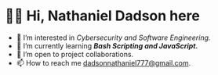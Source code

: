 # 👋🏽 Hi, Nathaniel Dadson here
- 👀 I’m interested in _Cybersecurity and Software Engineering._
- 🌾 I’m currently learning **_Bash Scripting and JavaScript._**
- 💞️ I’m open to project collaborations.
- 📫 How to reach me dadsonnathaniel777@gmail.com.

<!---
AnnanDadson/AnnanDadson is a ✨ special ✨ repository because its `README.md` (this file) appears on your GitHub profile.
You can click the Preview link to take a look at your changes.
--->
